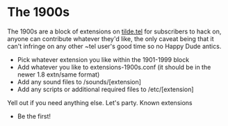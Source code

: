 # The 1900s

The 1900s are a block of extensions on [tilde.tel](https://tilde.tel) for subscribers to hack on, anyone can contribute whatever they'd like, the only caveat being that it can't infringe on any other ~tel user's good time so no Happy Dude antics.

- Pick whatever extension you like within the 1901-1999 block
- Add whatever you like to extensions-1900s.conf (it should be in the newer 1.8 extn/same format)
- Add any sound files to /sounds/[extension]
- Add any scripts or additional required files to /etc/[extension]

Yell out if you need anything else. Let's party.
Known extensions

- Be the first!
